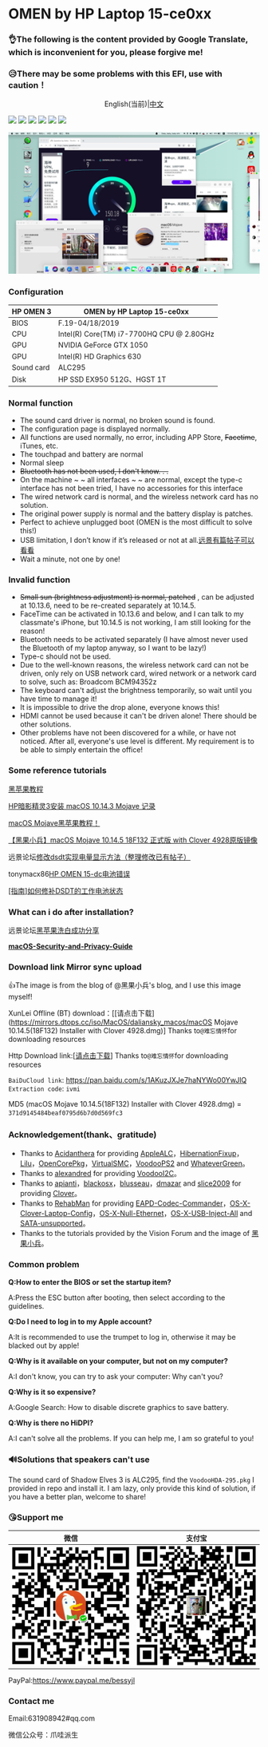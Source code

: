 # OMEN by HP Laptop 15-ce0xx

### **👌The following is the content provided by Google Translate, which is inconvenient for you, please forgive me!**

### 😥There may be some problems with this EFI, use with caution！

<p><center>English(当前)|<a href="https://github.com/bessyjl/HP-OMEN-3-Hackintosh/blob/master/zh_CN_README.md">中文</a></center></p>

[![](https://img.shields.io/badge/License-GPL--3.0-brightgreen.svg)](https://github.com/bessyjl/HP-OMEN-3-Hackintosh/blob/master/LICENSE)
[![](https://img.shields.io/badge/license-Anti%20996-blue.svg)](https://github.com/996icu/996.ICU/blob/master/LICENSE)
[![](https://img.shields.io/badge/platform-markdown-blue.svg)](https://shields.io/category/chat)
[![](https://img.shields.io/badge/%E5%8D%9A%E5%AE%A2-%E6%AC%A2%E8%BF%8E%E8%AE%BF%E9%97%AE-orange.svg)](https://www.52bess.com/)
[![](https://img.shields.io/badge/%E5%BE%AE%E4%BF%A1%E5%85%AC%E4%BC%97%E5%8F%B7-%E7%88%AA%E5%93%87%E6%B4%BE%E7%94%9F-lightgrey.svg)]()
[![](https://img.shields.io/badge/link-996.icu-red.svg)](https://996.icu)

![](images/IMG_20190716_095724.jpg)

### Configuration

| HP OMEN 3  | OMEN by HP Laptop 15-ce0xx                |
| ---------- | ----------------------------------------- |
| BIOS       | F.19-04/18/2019                           |
| CPU        | Intel(R) Core(TM) i7-7700HQ CPU @ 2.80GHz |
| GPU        | NVIDIA GeForce GTX 1050                   |
| GPU        | Intel(R) HD Graphics 630                  |
| Sound card | ALC295                                    |
| Disk       | HP SSD EX950 512G、HGST 1T                |

### Normal function

- The sound card driver is normal, no broken sound is found.
- The configuration page is displayed normally.
- All functions are used normally, no error, including APP Store, ~~Facetime~~, iTunes, etc.
- The touchpad and battery are normal
- Normal sleep
- ~~Bluetooth has not been used, I don't know. . .~~
- On the machine ~ ~ all interfaces ~ ~ are normal, except the type-c interface has not been tried, I have no accessories for this interface
- The wired network card is normal, and the wireless network card has no solution.
- The original power supply is normal and the battery display is patches.
- Perfect to achieve unplugged boot (OMEN is the most difficult to solve this!)
- USB limitation, I don’t know if it’s released or not at all.[远景有篇帖子可以看看](http://bbs.pcbeta.com/viewthread-1804129-1-1.html)
- Wait a minute, not one by one!

### Invalid function

- ~~Small sun (brightness adjustment) is normal, patched~~ , can be adjusted at 10.13.6, need to be re-created separately at 10.14.5.
- FaceTime can be activated in 10.13.6 and below, and I can talk to my classmate's iPhone, but 10.14.5 is not working, I am still looking for the reason!
- Bluetooth needs to be activated separately (I have almost never used the Bluetooth of my laptop anyway, so I want to be lazy!)
- Type-c should not be used.
- Due to the well-known reasons, the wireless network card can not be driven, only rely on USB network card, wired network or a network card to solve, such as: Broadcom BCM94352z
- The keyboard can't adjust the brightness temporarily, so wait until you have time to manage it!
- It is impossible to drive the drop alone, everyone knows this!
- HDMI cannot be used because it can't be driven alone! There should be other solutions.
- Other problems have not been discovered for a while, or have not noticed. After all, everyone's use level is different. My requirement is to be able to simply entertain the office!

### Some reference tutorials

[黑苹果教程](https://blog.52bess.com/clover.html)

[HP暗影精灵3安装 macOS 10.14.3 Mojave 记录](https://mp.weixin.qq.com/s/oPAwyR9WafBcg0N-raPWYw)

[macOS Mojave黑苹果教程！](https://mp.weixin.qq.com/s/st7feN-yHfDcvCEngvbIEw)

[【黑果小兵】macOS Mojave 10.14.5 18F132 正式版 with Clover 4928原版镜像](https://blog.daliansky.net/macOS-Mojave-10.14.5-18F132-official-version-with-Clover-4928-original-image.html)

远景论坛[修改dsdt实现电量显示方法（整理修改已有帖子）](http://bbs.pcbeta.com/viewthread-1778499-1-1.html)

tonymacx86[HP OMEN 15-dc电池错误](https://www.tonymacx86.com/threads/solved-hp-omen-15-dc-battery-error.263814/#post-1841023)

[[指南]如何修补DSDT的工作电池状态](https://www.tonymacx86.com/threads/guide-how-to-patch-dsdt-for-working-battery-status.116102/)

### What can i do after installation?

远景论坛[黑苹果洗白成功分享](http://bbs.pcbeta.com/viewthread-1798846-1-1.html)

**[macOS-Security-and-Privacy-Guide](https://github.com/drduh/macOS-Security-and-Privacy-Guide)**

### Download link Mirror sync upload

👍The image is from the blog of @黑果小兵's blog, and I use this image myself!

XunLei Offline (BT) download：[[请点击下载](https://mirrors.dtops.cc/iso/MacOS/daliansky_macos/macOS Mojave 10.14.5(18F132) Installer with Clover 4928.dmg)] Thanks to`@难忘情怀`for downloading resources

Http Download link:[[请点击下载](https://mirrors.dtops.cc/iso/MacOS/daliansky_macos/)] Thanks to`@难忘情怀`for downloading resources

`BaiDuCloud link`: <https://pan.baidu.com/s/1AKuzJXJe7haNYWo00YwJlQ> `Extraction code`: `ivmi`

MD5 (macOS Mojave 10.14.5(18F132) Installer with Clover 4928.dmg) = `371d9145484beaf0795d6b7d0d569fc3`

### Acknowledgement(thank、gratitude)

- Thanks to [Acidanthera](https://github.com/acidanthera) for providing [AppleALC](https://github.com/acidanthera/AppleALC)，[HibernationFixup](https://github.com/acidanthera/HibernationFixup)，[Lilu](https://github.com/acidanthera/Lilu)，[OpenCorePkg](https://github.com/acidanthera/OpenCorePkg)，[VirtualSMC](https://github.com/acidanthera/VirtualSMC)，[VoodooPS2](https://github.com/acidanthera/VoodooPS2) and [WhateverGreen](https://github.com/acidanthera/WhateverGreen)。
- Thanks to [alexandred](https://github.com/alexandred) for providing [VoodooI2C](https://github.com/alexandred/VoodooI2C)。
- Thanks to [apianti](https://sourceforge.net/u/apianti)，[blackosx](https://sourceforge.net/u/blackosx)，[blusseau](https://sourceforge.net/u/blusseau)，[dmazar](https://sourceforge.net/u/dmazar) and [slice2009](https://sourceforge.net/u/slice2009) for providing [Clover](https://sourceforge.net/projects/cloverefiboot)。
- Thanks to [RehabMan](https://github.com/RehabMan) for providing [EAPD-Codec-Commander](https://github.com/RehabMan/EAPD-Codec-Commander)，[OS-X-Clover-Laptop-Config](https://github.com/RehabMan/OS-X-Clover-Laptop-Config)，[OS-X-Null-Ethernet](https://github.com/RehabMan/OS-X-Null-Ethernet)，[OS-X-USB-Inject-All](https://github.com/RehabMan/OS-X-USB-Inject-All) and [SATA-unsupported](https://github.com/RehabMan/hack-tools/tree/master/kexts/SATA-unsupported.kext)。
- Thanks to the tutorials provided by the Vision Forum and the image of [黑果小兵](https://github.com/daliansky)。

### Common problem

**Q:How to enter the BIOS or set the startup item?**

A:Press the ESC button after booting, then select according to the guidelines.

**Q:Do I need to log in to my Apple account?**

A:It is recommended to use the trumpet to log in, otherwise it may be blacked out by apple!

**Q:Why is it available on your computer, but not on my computer?**

A:I don't know, you can try to ask your computer: Why can't you?

**Q:Why is it so expensive?**

A:Google Search: How to disable discrete graphics to save battery.

**Q:Why is there no HiDPI?**

A:I can't solve all the problems. If you can help me, I am so grateful to you!

### 🔊Solutions that speakers can't use

The sound card of Shadow Elves 3 is ALC295, find the `VoodooHDA-295.pkg` I provided in repo and install it. I am lazy, only provide this kind of solution, if you have a better plan, welcome to share!

### 😘Support me

| 微信                      | 支付宝                 |
| ------------------------- | ---------------------- |
| ![](images/WeiXinPay.png) | ![](images/AliPay.png) |

PayPal:https://www.paypal.me/bessyjl

### Contact me

Email:631908942#qq.com

微信公众号：爪哇派生
